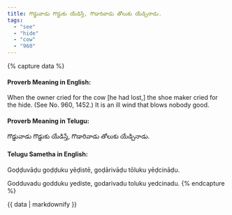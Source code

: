 ```yaml
---
title: గొడ్డువాడు గొడ్డుకు యేడిస్తే, గొడారివాడు తోలుకు యేడ్చినాడు.
tags:
  - "see"
  - "hide"
  - "cow"
  - "960"
---
```


{% capture data %}
#### Proverb Meaning in English:
When the owner cried for the cow [he had lost,] the shoe maker cried for the hide.
(See No. 960, 1452.)
It is an ill wind that blows nobody good.

#### Proverb Meaning in Telugu:
గొడ్డువాడు గొడ్డుకు యేడిస్తే, గొడారివాడు తోలుకు యేడ్చినాడు.

#### Telugu Sametha in English:
Goḍḍuvāḍu goḍḍuku yēḍistē, goḍārivāḍu tōluku yēḍcināḍu.

Godduvadu godduku yediste, godarivadu toluku yedcinadu.
{% endcapture %}

{{ data | markdownify }}

